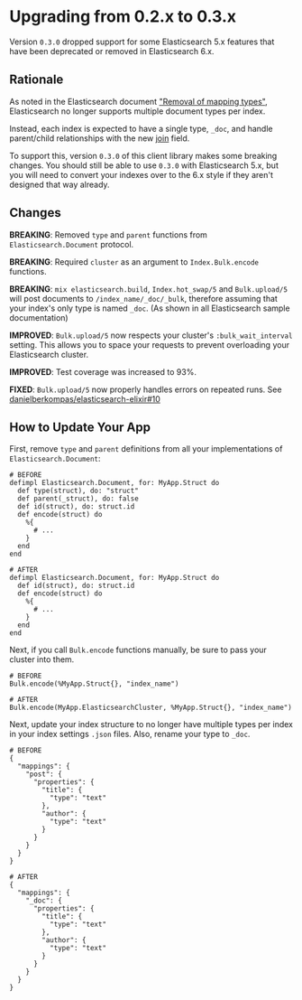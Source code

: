 # Upgrading from 0.2.x to 0.3.x

Version `0.3.0` dropped support for some Elasticsearch 5.x features that have
been deprecated or removed in Elasticsearch 6.x.

## Rationale

As noted in the Elasticsearch document ["Removal of mapping
types"](https://www.elastic.co/guide/en/elasticsearch/reference/6.2/removal-of-types.html),
Elasticsearch no longer supports multiple document types per index.

Instead, each index is expected to have a single type, `_doc`, and handle
parent/child relationships with the new
[join](https://www.elastic.co/guide/en/elasticsearch/reference/6.2/parent-join.html)
field.

To support this, version `0.3.0` of this client library makes some breaking
changes. You should still be able to use `0.3.0` with Elasticsearch 5.x, 
but you will need to convert your indexes over to the 6.x style if they
aren't designed that way already.

## Changes

**BREAKING**: Removed `type` and `parent` functions from
`Elasticsearch.Document` protocol. 

**BREAKING**: Required `cluster` as an argument to `Index.Bulk.encode`
functions.

**BREAKING**: `mix elasticsearch.build`, `Index.hot_swap/5` and
`Bulk.upload/5` will post documents to `/index_name/_doc/_bulk`, therefore
assuming that your index's only type is named `_doc`. (As shown in all
Elasticsearch sample documentation)

**IMPROVED**: `Bulk.upload/5` now respects your cluster's
`:bulk_wait_interval` setting. This allows you to space your requests to
prevent overloading your Elasticsearch cluster.

**IMPROVED**: Test coverage was increased to 93%.

**FIXED**: `Bulk.upload/5` now properly handles errors on repeated runs.
See [danielberkompas/elasticsearch-elixir#10](https://github.com/danielberkompas/elasticsearch-elixir/issues/10)

## How to Update Your App

First, remove `type` and `parent` definitions from all your implementations
of `Elasticsearch.Document`:

    # BEFORE
    defimpl Elasticsearch.Document, for: MyApp.Struct do
      def type(struct), do: "struct"
      def parent(_struct), do: false
      def id(struct), do: struct.id
      def encode(struct) do
        %{
          # ...
        }
      end
    end

    # AFTER
    defimpl Elasticsearch.Document, for: MyApp.Struct do
      def id(struct), do: struct.id
      def encode(struct) do
        %{
          # ...
        }
      end
    end

Next, if you call `Bulk.encode` functions manually, be sure to pass your
cluster into them.

    # BEFORE
    Bulk.encode(%MyApp.Struct{}, "index_name")

    # AFTER
    Bulk.encode(MyApp.ElasticsearchCluster, %MyApp.Struct{}, "index_name")

Next, update your index structure to no longer have multiple types per index
in your index settings `.json` files. Also, rename your type to `_doc`.

    # BEFORE
    {
      "mappings": {
        "post": {
          "properties": {
            "title": {
              "type": "text"
            },
            "author": {
              "type": "text"
            }
          }
        }
      }
    }

    # AFTER
    {
      "mappings": {
        "_doc": {
          "properties": {
            "title": {
              "type": "text"
            },
            "author": {
              "type": "text"
            }
          }
        }
      }
    }